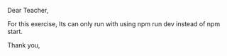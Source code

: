 Dear Teacher,

For this exercise, Its can only run with using npm run dev instead of npm start.

Thank you,

